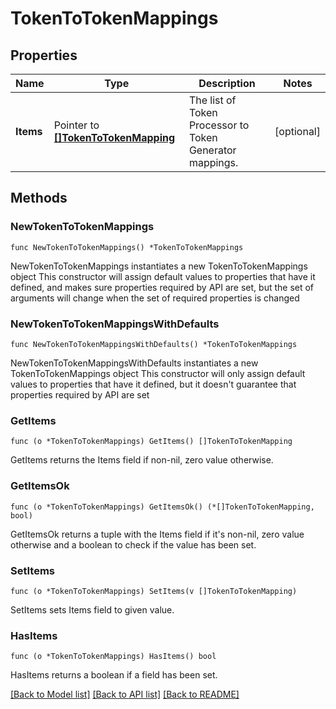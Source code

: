 # TokenToTokenMappings

## Properties

Name | Type | Description | Notes
------------ | ------------- | ------------- | -------------
**Items** | Pointer to [**[]TokenToTokenMapping**](TokenToTokenMapping.md) | The list of Token Processor to Token Generator mappings. | [optional] 

## Methods

### NewTokenToTokenMappings

`func NewTokenToTokenMappings() *TokenToTokenMappings`

NewTokenToTokenMappings instantiates a new TokenToTokenMappings object
This constructor will assign default values to properties that have it defined,
and makes sure properties required by API are set, but the set of arguments
will change when the set of required properties is changed

### NewTokenToTokenMappingsWithDefaults

`func NewTokenToTokenMappingsWithDefaults() *TokenToTokenMappings`

NewTokenToTokenMappingsWithDefaults instantiates a new TokenToTokenMappings object
This constructor will only assign default values to properties that have it defined,
but it doesn't guarantee that properties required by API are set

### GetItems

`func (o *TokenToTokenMappings) GetItems() []TokenToTokenMapping`

GetItems returns the Items field if non-nil, zero value otherwise.

### GetItemsOk

`func (o *TokenToTokenMappings) GetItemsOk() (*[]TokenToTokenMapping, bool)`

GetItemsOk returns a tuple with the Items field if it's non-nil, zero value otherwise
and a boolean to check if the value has been set.

### SetItems

`func (o *TokenToTokenMappings) SetItems(v []TokenToTokenMapping)`

SetItems sets Items field to given value.

### HasItems

`func (o *TokenToTokenMappings) HasItems() bool`

HasItems returns a boolean if a field has been set.


[[Back to Model list]](../README.md#documentation-for-models) [[Back to API list]](../README.md#documentation-for-api-endpoints) [[Back to README]](../README.md)


